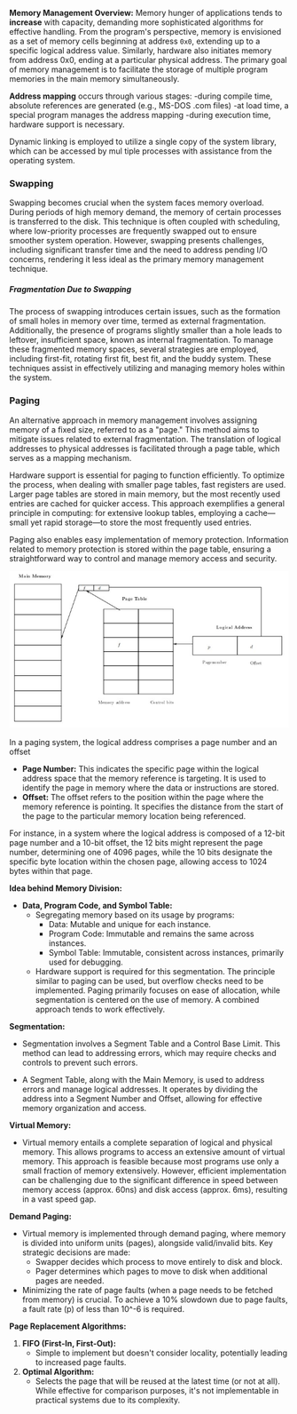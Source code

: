 **Memory Management Overview:**
Memory hunger of applications tends to **increase** with capacity, demanding more sophisticated algorithms for effective handling. From the program's perspective, memory is envisioned as a set of memory cells beginning at address `0x0`, extending up to a specific logical address value. Similarly, hardware also initiates memory from address 0x0, ending at a particular physical address. The primary goal of memory management is to facilitate the storage of multiple program memories in the main memory simultaneously.

**Address mapping** occurs through various stages: 
	-during compile time, absolute references are generated (e.g., MS-DOS .com files) 
	-at load time, a special program manages the address mapping
	-during execution time, hardware support is necessary. 

Dynamic linking is employed to utilize a single copy of the system library, which can be accessed by mul tiple processes with assistance from the operating system.

### Swapping
Swapping becomes crucial when the system faces memory overload. During periods of high memory demand, the memory of certain processes is transferred to the disk. This technique is often coupled with scheduling, where low-priority processes are frequently swapped out to ensure smoother system operation. However, swapping presents challenges, including significant transfer time and the need to address pending I/O concerns, rendering it less ideal as the primary memory management technique.
##### Fragmentation Due to Swapping
The process of swapping introduces certain issues, such as the formation of small holes in memory over time, termed as external fragmentation. Additionally, the presence of programs slightly smaller than a hole leads to leftover, insufficient space, known as internal fragmentation. To manage these fragmented memory spaces, several strategies are employed, including first-fit, rotating first fit, best fit, and the buddy system. These techniques assist in effectively utilizing and managing memory holes within the system.
### Paging
An alternative approach in memory management involves assigning memory of a fixed size, referred to as a "page." This method aims to mitigate issues related to external fragmentation. The translation of logical addresses to physical addresses is facilitated through a page table, which serves as a mapping mechanism.

Hardware support is essential for paging to function efficiently. To optimize the process, when dealing with smaller page tables, fast registers are used. Larger page tables are stored in main memory, but the most recently used entries are cached for quicker access. This approach exemplifies a general principle in computing: for extensive lookup tables, employing a cache—small yet rapid storage—to store the most frequently used entries.

Paging also enables easy implementation of memory protection. Information related to memory protection is stored within the page table, ensuring a straightforward way to control and manage memory access and security.

![](Images/msedge_uQUkYsRxOm.jpg)

In a paging system, the logical address comprises a page number and an offset
- **Page Number:** This indicates the specific page within the logical address space that the memory reference is targeting. It is used to identify the page in memory where the data or instructions are stored.
- **Offset:** The offset refers to the position within the page where the memory reference is pointing. It specifies the distance from the start of the page to the particular memory location being referenced.

For instance, in a system where the logical address is composed of a 12-bit page number and a 10-bit offset, the 12 bits might represent the page number, determining one of 4096 pages, while the 10 bits designate the specific byte location within the chosen page, allowing access to 1024 bytes within that page.

**Idea behind Memory Division:**

- **Data, Program Code, and Symbol Table:**
    - Segregating memory based on its usage by programs:
        - Data: Mutable and unique for each instance.
        - Program Code: Immutable and remains the same across instances.
        - Symbol Table: Immutable, consistent across instances, primarily used for debugging.
    - Hardware support is required for this segmentation. The principle similar to paging can be used, but overflow checks need to be implemented. Paging primarily focuses on ease of allocation, while segmentation is centered on the use of memory. A combined approach tends to work effectively.

**Segmentation:**

- Segmentation involves a Segment Table and a Control Base Limit. This method can lead to addressing errors, which may require checks and controls to prevent such errors.
    
- A Segment Table, along with the Main Memory, is used to address errors and manage logical addresses. It operates by dividing the address into a Segment Number and Offset, allowing for effective memory organization and access.
    

**Virtual Memory:**

- Virtual memory entails a complete separation of logical and physical memory. This allows programs to access an extensive amount of virtual memory. This approach is feasible because most programs use only a small fraction of memory extensively. However, efficient implementation can be challenging due to the significant difference in speed between memory access (approx. 60ns) and disk access (approx. 6ms), resulting in a vast speed gap.

**Demand Paging:**

- Virtual memory is implemented through demand paging, where memory is divided into uniform units (pages), alongside valid/invalid bits. Key strategic decisions are made:
    - Swapper decides which process to move entirely to disk and block.
    - Pager determines which pages to move to disk when additional pages are needed.
- Minimizing the rate of page faults (when a page needs to be fetched from memory) is crucial. To achieve a 10% slowdown due to page faults, a fault rate (p) of less than 10^-6 is required.

**Page Replacement Algorithms:**

1. **FIFO (First-In, First-Out):**
    - Simple to implement but doesn't consider locality, potentially leading to increased page faults.
2. **Optimal Algorithm:**
    - Selects the page that will be reused at the latest time (or not at all). While effective for comparison purposes, it's not implementable in practical systems due to its complexity.